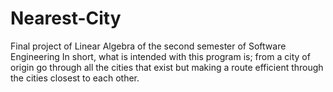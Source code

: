 # Nearest-City
Final project of Linear Algebra of the second semester of Software Engineering
In short, what is intended with this program is; from a
city of origin go through all the cities that exist but making a route
efficient through the cities closest to each other.
